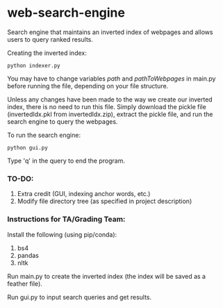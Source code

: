 # web-search-engine
Search engine that maintains an inverted index of webpages and allows users to query ranked results.

Creating the inverted index:
~~~
python indexer.py
~~~
You may have to change variables *path* and *pathToWebpages* in main.py before running the file, depending on your file structure.

Unless any changes have been made to the way we create our inverted index, there is no need to run this file. Simply download the pickle file (invertedIdx.pkl from invertedIdx.zip), extract the pickle file, and run the search engine to query the webpages.

To run the search engine: 
~~~
python gui.py
~~~
Type 'q' in the query to end the program.


### TO-DO:
1. Extra credit (GUI, indexing anchor words, etc.)
2. Modify file directory tree (as specified in project description)


### Instructions for TA/Grading Team:

Install the following (using pip/conda):
1. bs4
2. pandas
3. nltk

Run main.py to create the inverted index (the index will be saved as a feather file).

Run gui.py to input search queries and get results.
